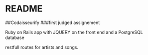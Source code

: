 # README
##Codaisseurify
###first judged assignement

Ruby on Rails app with JQUERY on the front end and a PostgreSQL database

restfull routes for artists and songs.

